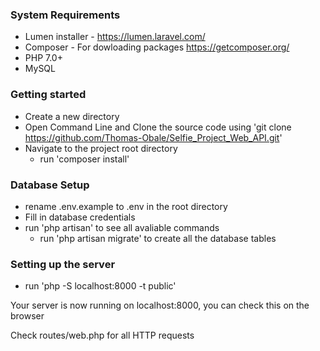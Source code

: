 ### System Requirements
* Lumen installer - https://lumen.laravel.com/
* Composer - For dowloading packages https://getcomposer.org/
* PHP 7.0+
* MySQL

### Getting started

* Create a new directory
* Open Command Line and Clone the source code using 'git clone https://github.com/Thomas-Obale/Selfie_Project_Web_API.git'
* Navigate to the project root directory
  * run 'composer install'

### Database Setup

* rename .env.example to .env in the root directory
* Fill in database credentials
* run 'php artisan' to see all avaliable commands
  * run 'php artisan migrate' to create all the database tables

### Setting up the server
* run 'php -S localhost:8000 -t public'

Your server is now running on localhost:8000, you can check this on the browser

Check routes/web.php for all HTTP requests
